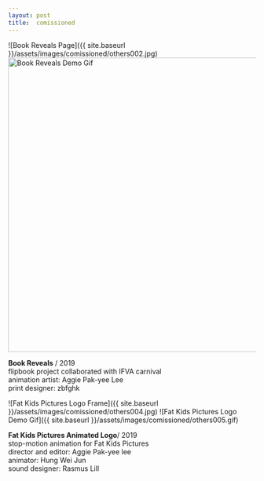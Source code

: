 ```yaml
---
layout: post
title:  comissioned
---
```


  
![Book Reveals Page]({{ site.baseurl }}/assets/images/comissioned/others002.jpg)
<img src="{{ site.baseurl }}/assets/images/comissioned/others003.gif" alt="Book Reveals Demo Gif" width="600"/>

**Book Reveals** / 2019   
flipbook project collaborated with IFVA carnival   
animation artist: Aggie Pak-yee Lee   
print designer: zbfghk   
  
  
  
  
  
![Fat Kids Pictures Logo Frame]({{ site.baseurl }}/assets/images/comissioned/others004.jpg)
![Fat Kids Pictures Logo Demo Gif]({{ site.baseurl }}/assets/images/comissioned/others005.gif)

**Fat Kids Pictures Animated Logo**/ 2019   
stop-motion animation for Fat Kids Pictures   
director and editor: Aggie Pak-yee lee   
animator: Hung Wei Jun   
sound designer: Rasmus Lill   

